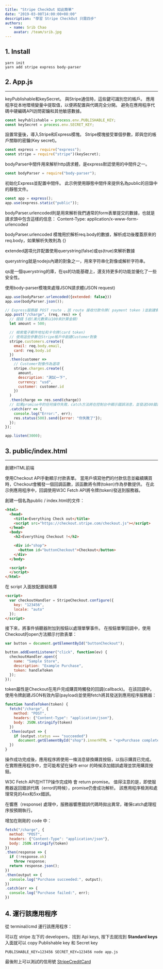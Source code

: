 ```yaml
---
title: "Stripe CheckOut 如此簡單"
date: "2019-03-08T14:00:00+08:00"
description: "學習 Stripe CheckOut 只需四步"
authors:
  - name: Srib Chao
    avatar: /team/srib.jpg
---
```


## 1. Install

```
yarn init
yarn add stripe express body-parser
```

## 2. App.js
---

keyPublishable和keySecret。 與Stripe通信時，這些鍵可識別您的帳戶。
應用程序從本地環境變量中提取值，以便將配置與代碼完全分開。 避免在應用程序代碼中硬編碼API訪問密鑰和其他敏感數據。

```js
const keyPublishable = process.env.PUBLISHABLE_KEY;
const keySecret = process.env.SECRET_KEY;
```

設置常量後，導入Stripe和Express模塊。 Stripe模塊接受單個參數，即與您的帳戶關聯的密鑰(Key secret)。

```js
const express = require("express");
const stripe = require("stripe")(keySecret);
```

bodyParser中間件用來解析http請求體，是express默認使用的中間件之一。

```js
const bodyParser = require("body-parser");
```

初始化Express並配置中間件。 此示例使用靜態中間件來提供名為public的目錄中的靜態文件。

```js
const app = express();
app.use(express.static("public"));
```

bodyParser.urlencoded則是用來解析我們通常的form表單提交的數據，也就是請求頭中包含這樣的信息： Content-Type: application/x-www-form-urlencoded

bodyParser.urlencoded 模塊用於解析req.body的數據，解析成功後覆蓋原來的req.body，如果解析失敗則為 {}

extended選項允許配置使用querystring(false)或qs(true)來解析數據

querystring就是nodejs內建的對象之一，用來字符串化對像或解析字符串。

qs是一個querystring的庫，在qs的功能基礎上，還支持更多的功能並優化了一些安全性。

使用body-parser模塊來處理JSON請求體(JSON request)

```js
app.use(bodyParser.urlencoded({extended: false}))
app.use(bodyParser.json());

// Express服務器 POST route ，該 route 接收付款令牌( payment token )並創建費用(charge)。
app.post("/charge", (req, res) => {
  // 錢錢 5蚊(美元數乘以100來計算金額)
  let amount = 500;

  // 檢索電子郵件地址和卡令牌(card token)
  // 使用這些參數在Stripe帳戶中創建Customer對象
  stripe.customers.create({
    email: req.body.email,
    card: req.body.id
  })
  .then(customer =>
    // Customer對像作為選項
    stripe.charges.create({
      amount,
      description: "測試一下",
      currency: "usd",
      customer: customer.id
    })
  )
  .then(charge => res.send(charge))
  // 如果promise中的任何操作失敗，catch方法將在控制台中顯示錯誤消息，並發送500錯誤以響應用戶的請求
  .catch(err => {
    console.log("Error:", err);
    res.status(500).send({error: "你失敗了"});
  });
});

app.listen(3000);
```

## 3. public/index.html
---
創建HTML前端

使用Checkout API手動顯示付款表單。 當用戶填寫他們的付款信息並繼續購買時，Checkout會觸發一個回調函數，該函數將令牌(token)作為參數提供。 在此示例應用程序中，回調使用W3C Fetch API將令牌(token)發送到服務器。 

創建一個名為public / index.html的文件：

```html
<html>
  <head>
    <title>Everything Check out</title>
    <script src="https://checkout.stripe.com/checkout.js"></script>
  </head>
  <body>
    <h2>Everything Checkout !</h2>

    <div id="shop">
      <button id="buttonCheckout">Checkout</button>
    </div>
  </body>

  <script>
  </script>
</html>
```

在 script 入面放配置結帳庫

```html
<script>
  var checkoutHandler = StripeCheckout.configure({
    key: "123456",
    locale: "auto"
  });
</script>
```

接下來，將事件偵聽器附加到按鈕以處理單擊事件。 在按鈕單擊回調中，使用Checkout的open方法顯示付款表單：

```js
var button = document.getElementById("buttonCheckout");

button.addEventListener("click", function(ev) {
  checkoutHandler.open({
    name: "Sample Store",
    description: "Example Purchase",
    token: handleToken
  });
});
```

token屬性是Checkout在用戶完成購買時觸發的回調(callback)。 在該回調中，使用令牌創建JSON有效內容(payload)並使用fetch將其發送到應用程序服務器：

```js
function handleToken(token) {
  fetch("/charge", {
    method: "POST",
    headers: {"Content-Type": "application/json"},
    body: JSON.stringify(token)
  })
  .then(output => {
    if (output.status === "succeeded")
      document.getElementById("shop").innerHTML = "<p>Purchase complete!</p>";
  })
}
```

操作成功完成後，應用程序將使用一條消息替換購買按鈕，以指示購買已完成。 在實際應用程序中，您可能希望在操作 error 的時候添加錯誤處理並禁用購買按鈕。

W3C Fetch API在HTTP操作完成時 會 return promise。 值得注意的是，即使服務器返回錯誤代碼（error的時候），promise仍會成功解析。 該應用程序檢測和處理常見的4xx和5xx錯誤。

在響應（response) 處理中，服務器響應錯誤代碼時拋出異常，確保catch處理程序按預期執行。

增加在剛剛的 code 中：
```js
fetch("/charge", {
  method: "POST",
  headers: {"Content-Type": "application/json"},
  body: JSON.stringify(token)
})
.then(response => {
  if (!response.ok)
    throw response;
  return response.json();
})
.then(output => {
  console.log("Purchase succeeded:", output);
})
.catch(err => {
  console.log("Purchase failed:", err);
})
```

## 4. 運行該應用程序

從 terminal/cmd 運行該應用程序：

可以在 stripe 左下的 developers，找到 Api keys, 按下去就找到 **Standard keys** 入面就可以 copy Publishable key 和 Secret key
```terminal
PUBLISHABLE_KEY=123456 SECRET_KEY=123456 node app.js
```

最後附上可以測試的信用號 [StripeCreditCard](https://stripe.com/docs/testing#cards)

